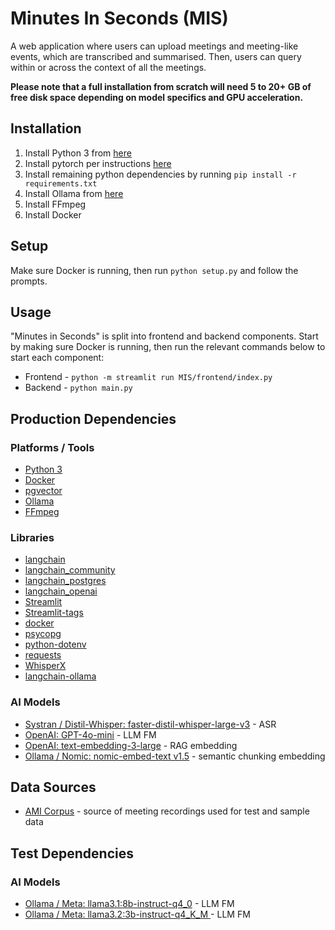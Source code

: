 # Minutes In Seconds (MIS)
A web application where users can upload meetings and meeting-like events, which are transcribed and summarised. Then, users can query within or across the context of all the meetings.

**Please note that a full installation from scratch will need 5 to 20+ GB of free disk space depending on model specifics and GPU acceleration.**

## Installation
1. Install Python 3 from [here](https://www.python.org/downloads/)
2. Install pytorch per instructions [here](https://pytorch.org/get-started/locally/)
3. Install remaining python dependencies by running `pip install -r requirements.txt`
4. Install Ollama from [here](https://ollama.com/download)
5. Install FFmpeg
6. Install Docker 

## Setup
Make sure Docker is running, then run `python setup.py` and follow the prompts.

## Usage
"Minutes in Seconds" is split into frontend and backend components. Start by making sure Docker is running, then run the relevant commands below to start each component:
   *  Frontend - `python -m streamlit run MIS/frontend/index.py`
   *  Backend - `python main.py`

## Production Dependencies
### Platforms / Tools
* [Python 3](https://www.python.org/)
* [Docker](https://www.docker.com/)
* [pgvector](https://hub.docker.com/r/pgvector/pgvector)
* [Ollama](https://ollama.com/)
* [FFmpeg](https://ffmpeg.org)

### Libraries
* [langchain](https://github.com/langchain-ai/langchain)
* [langchain_community](https://pypi.org/project/langchain-community/)
* [langchain_postgres](https://pypi.org/project/langchain-postgres/)
* [langchain_openai](https://pypi.org/project/langchain-openai/)
* [Streamlit](https://github.com/streamlit/streamlit)
* [Streamlit-tags](https://pypi.org/project/streamlit-tags/)
* [docker](https://pypi.org/project/docker/)
* [psycopg](https://pypi.org/project/psycopg/)
* [python-dotenv](https://pypi.org/project/python-dotenv/)
* [requests](https://pypi.org/project/requests/)
* [WhisperX](https://github.com/Hasan-Naseer/whisperX/)
* [langchain-ollama](https://pypi.org/project/langchain-ollama/)

### AI Models
* [Systran / Distil-Whisper: faster-distil-whisper-large-v3](https://huggingface.co/Systran/faster-distil-whisper-large-v3) - ASR
* [OpenAI: GPT-4o-mini](https://openai.com/index/gpt-4o-mini-advancing-cost-efficient-intelligence/) - LLM FM
* [OpenAI: text-embedding-3-large](https://openai.com/index/new-embedding-models-and-api-updates/) - RAG embedding
* [Ollama / Nomic: nomic-embed-text v1.5](https://ollama.com/library/nomic-embed-text:v1.5) - semantic chunking embedding


## Data Sources
* [AMI Corpus](https://groups.inf.ed.ac.uk/ami/corpus/) - source of meeting recordings used for test and sample data

## Test Dependencies
### AI Models
* [Ollama / Meta: llama3.1:8b-instruct-q4_0](https://ollama.com/library/llama3.1:8b-instruct-q4_0) - LLM FM
* [Ollama / Meta: llama3.2:3b-instruct-q4_K_M ](https://ollama.com/library/llama3.2:3b-instruct-q4_K_M) - LLM FM
